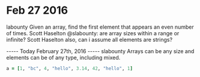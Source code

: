 # Feb 27 2016
labounty Given an array, find the first element that appears an even number of times.
Scott Haselton @slabounty:  are array sizes within a range or infinite?
Scott Haselton also, can i assume all elements are strings?

----- Today February 27th, 2016 -----
slabounty Arrays can be any size and elements can be of any type, including mixed.

```ruby 
a = [1, "bc", 4, "hello", 3.14, 42, "hello", 1]
```
